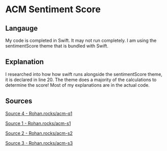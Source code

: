 # ACM Sentiment Score

## Langauge

My code is completed in Swift. It may not run completely. I am using the sentimentScore theme that is bundled with Swift.

## Explanation
I researched into how how swift runs alongside the sentimentScore theme, it is declared in line 20. The theme does a majority of the calculations to determine the score! Most of my explanations are in the actual code.


## [](https://github.com/ACM-Research/Coding-Challenge-S21#question-one)Sources


[Source 4 - Rohan.rocks/acm-q1](Rohan.rocks/acm-q1) 

[Source 1 - Rohan.rocks/acm-s1](Rohan.rocks/acm-s1) 

[Source 2 - Rohan.rocks/acm-s2](Rohan.rocks/acm-s2) 

[Source 3 - Rohan.rocks/acm-s3](Rohan.rocks/acm-s3) 




